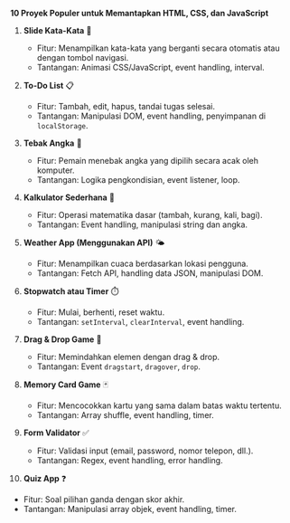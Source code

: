 **10 Proyek Populer untuk Memantapkan HTML, CSS, dan JavaScript**

1. **Slide Kata-Kata** 📝

   - Fitur: Menampilkan kata-kata yang berganti secara otomatis atau dengan tombol navigasi.
   - Tantangan: Animasi CSS/JavaScript, event handling, interval.

2. **To-Do List** 📋

   - Fitur: Tambah, edit, hapus, tandai tugas selesai.
   - Tantangan: Manipulasi DOM, event handling, penyimpanan di `localStorage`.

3. **Tebak Angka** 🎲

   - Fitur: Pemain menebak angka yang dipilih secara acak oleh komputer.
   - Tantangan: Logika pengkondisian, event listener, loop.

4. **Kalkulator Sederhana** 🧮

   - Fitur: Operasi matematika dasar (tambah, kurang, kali, bagi).
   - Tantangan: Event handling, manipulasi string dan angka.

5. **Weather App (Menggunakan API)** 🌤️

   - Fitur: Menampilkan cuaca berdasarkan lokasi pengguna.
   - Tantangan: Fetch API, handling data JSON, manipulasi DOM.

6. **Stopwatch atau Timer** ⏱️

   - Fitur: Mulai, berhenti, reset waktu.
   - Tantangan: `setInterval`, `clearInterval`, event handling.

7. **Drag & Drop Game** 🧩

   - Fitur: Memindahkan elemen dengan drag & drop.
   - Tantangan: Event `dragstart`, `dragover`, `drop`.

8. **Memory Card Game** 🃏

   - Fitur: Mencocokkan kartu yang sama dalam batas waktu tertentu.
   - Tantangan: Array shuffle, event handling, timer.

9. **Form Validator** ✅

   - Fitur: Validasi input (email, password, nomor telepon, dll.).
   - Tantangan: Regex, event handling, error handling.

10. **Quiz App** ❓

- Fitur: Soal pilihan ganda dengan skor akhir.
- Tantangan: Manipulasi array objek, event handling, timer.

